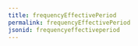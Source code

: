 ```yaml
---
title: frequencyEffectivePeriod
permalink: frequencyEffectivePeriod
jsonid: frequencyeffectiveperiod
---
```

